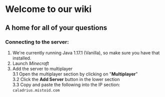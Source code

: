 # Welcome to our wiki
## A home for all of your questions 

### Connecting to the server:
 1. We're currently running Java 1.17.1 (Vanilla), so make sure you have that installed.
 2. Launch *Minecraft*
 3. Add the server to multiplayer  
    3.1 Open the multiplayer section by clicking on "**Multiplayer**"  
    3.2 Click the **Add Server** button in the lower section  
    3.3 Copy and paste the following into the IP section: `caladrius.mistoid.com`  
